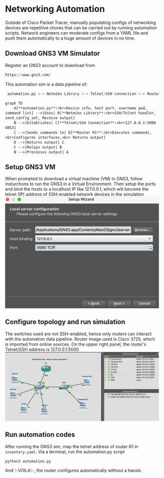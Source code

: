 # Networking Automation
Outside of Cisco Packet Tracer, manually populating configs of networking devices are repetitive chores that can be carried out by running automation scripts. Network engineers can moderate configs from a YAML file and push them automatically to a huge amount of devices in no time.

## Download GNS3 VM Simulator
Register an GNS3 account to download from
```python
https://www.gns3.com/
```
This automation sim is a data pipeline of:
```python
 automation.py <-> Netmiko Library <-> Telnet/SSH connection <-> Router R1
```
```mermaid
graph TD
    A[**automation.py**:<br>Device info, host port, username pwd, command list] -->|Uses| B[**Netmiko Library**:<br>SSH/Telnet handler, send_config_set, Receive output]
    B -->|Establishes| C[**Telnet/SSH Connection**:<br>127.0.0.1:5000 GNS3]
    C -->|Sends commands to| D[**Router R1**:<br>Executes commands, <br>Configures interfaces,<br> Returns output]
    D -->|Returns output| C
    C -->|Relays output| B
    B -->|Processes output| A
```
## Setup GNS3 VM
When prompted to download a virtual machine (VM) in GNS3, follow insturctions to run the GNS3 in a Virtual Environment. Then setup the ports and bind the hosts to a localhost IP like 127.0.0.1, which will become the telnet (IP) address of SSH-enabled network devices in the simulation
![automation setup](automation-gns3sim-setups.png)

## Configure topology and run simulation
The switches used are not SSH-enabled, hence only routers can interact with the automation data pipeline. Router image used is Cisco 3725, which is imported from online sources. On the upper right panel, the router's Telnet/SSH address is 127.0.0.1:5000 
![automation topology](automation-gns3sim-topology.png)

## Run automation codes
After running the GNS3 sim, map the telnet address of router R1 in `inventory.yaml`. Via a terminal, run the automation.py script
```python
python3 automation.py
```
And ✨VOILA✨, the router configures automatically without a hassle.
